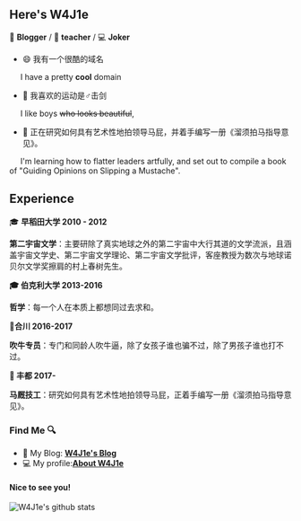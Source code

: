 
## Here's W4J1e

📄 **Blogger** / 🎨 **teacher** / 💻 **Joker**

- 😄 我有一个很酷的域名

&nbsp;&nbsp;&nbsp;&nbsp;&nbsp;I have a pretty **cool** domain


- 🤺  我喜欢的运动是♂击剑

&nbsp;&nbsp;&nbsp;&nbsp;&nbsp;I like boys ~~who looks beautiful~~,


- 🌱 正在研究如何具有艺术性地拍领导马屁，并着手编写一册《溜须拍马指导意见》。

&nbsp;&nbsp;&nbsp;&nbsp;&nbsp;I'm learning how to flatter leaders artfully, and set out to compile a book of "Guiding Opinions on Slipping a Mustache".

## Experience
🎓 **早稻田大学 2010 - 2012**

**第二宇宙文学**：主要研除了真实地球之外的第二宇宙中大行其道的文学流派，且涵盖宇宙文学史、第二宇宙文学理论、第二宇宙文学批评，客座教授为数次与地球诺贝尔文学奖擦肩的村上春树先生。


**🎓 伯克利大学 2013-2016**

**哲学**：每一个人在本质上都想同过去求和。

**🛃合川 2016-2017**

**吹牛专员**：专门和同龄人吹牛逼，除了女孩子谁也骗不过，除了男孩子谁也打不过。


**🎨 丰都 2017-**

**马厩技工**：研究如何具有艺术性地拍领导马屁，正着手编写一册《溜须拍马指导意见》。

### Find Me 🔍

- 📝 My Blog: [**W4J1e's Blog**](https://hin.cool)
- 💻 My profile:[**About W4J1e**](https://i.hin.cool)

#### Nice to see you! 

![W4J1e's github stats](https://github-readme-stats.vercel.app/api?username=W4J1e)
